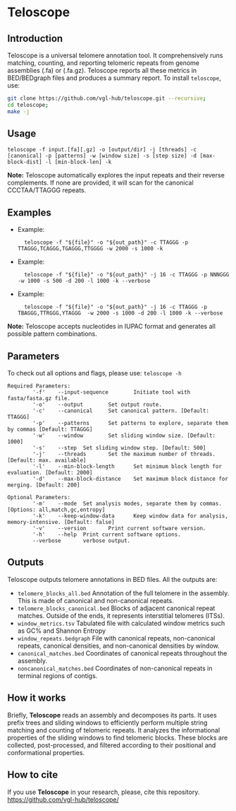 Teloscope
============

Introduction
------------
Teloscope is a universal telomere annotation tool. It comprehensively runs matching, counting, and reporting telomeric repeats from genome assemblies (.fa) or (.fa.gz). Teloscope reports all these metrics in BED/BEDgraph files and produces a summary report. To install `teloscope`, use: 
```sh
git clone https://github.com/vgl-hub/teloscope.git --recursive;
cd teloscope; 
make -j
```

Usage
------------
    teloscope -f input.[fa][.gz] -o [output/dir] -j [threads] -c [canonical] -p [patterns] -w [window size] -s [step size] -d [max-block-dist] -l [min-block-len] -k

**Note:** Teloscope automatically explores the input repeats and their reverse complements. If none are provided, it will scan for the canonical CCCTAA/TTAGGG repeats. 

Examples
------------
* Example:

        teloscope -f "${file}" -o "${out_path}" -c TTAGGG -p TTAGGG,TCAGGG,TGAGGG,TTGGGG -w 2000 -s 1000 -k

* Example:

        teloscope -f "${file}" -o "${out_path}" -j 16 -c TTAGGG -p NNNGGG -w 1000 -s 500 -d 200 -l 1000 -k --verbose

* Example:

        teloscope -f "${file}" -o "${out_path}" -j 16 -c TTAGGG -p TBAGGG,TTRGGG,YTAGGG  -w 2000 -s 1000 -d 200 -l 1000 -k --verbose
  
**Note:** Teloscope accepts nucleotides in IUPAC format and generates all possible pattern combinations. 

Parameters 
------------

To check out all options and flags, please use:
`teloscope -h` 

```
Required Parameters:
        '-f'    --input-sequence        Initiate tool with fasta/fasta.gz file.
        '-o'    --output        Set output route.
        '-c'    --canonical     Set canonical pattern. [Default: TTAGGG]
        '-p'    --patterns      Set patterns to explore, separate them by commas [Default: TTAGGG]
        '-w'    --window        Set sliding window size. [Default: 1000]
        '-s'    --step  Set sliding window step. [Default: 500]
        '-j'    --threads       Set the maximum number of threads. [Default: max. available]
        '-l'    --min-block-length      Set minimum block length for evaluation. [Default: 2000]
        '-d'    --max-block-distance    Set maximum block distance for merging. [Default: 200]

Optional Parameters:
        '-m'    --mode  Set analysis modes, separate them by commas. [Options: all,match,gc,entropy]
        '-k'    --keep-window-data      Keep window data for analysis, memory-intensive. [Default: false]
        '-v'    --version       Print current software version.
        '-h'    --help  Print current software options.
        --verbose       verbose output.
```

Outputs
------------
Teloscope outputs telomere annotations in BED files. All the outputs are: 
* `telomere_blocks_all.bed` Annotation of the full telomere in the assembly. This is made of canonical and non-canonical repeats. 
* `telomere_blocks_canonical.bed` Blocks of adjacent canonical repeat matches. Outside of the ends, it represents interstitial telomeres (ITSs).
* `window_metrics.tsv` Tabulated file with calculated window metrics such as GC% and Shannon Entropy
* `window_repeats.bedgraph` File with canonical repeats, non-canonical repeats, canonical densities, and non-canonical densities by window. 
* `canonical_matches.bed` Coordinates of canonical repeats throughout the assembly. 
* `noncanonical_matches.bed` Coordinates of non-canonical repeats in terminal regions of contigs. 

How it works
------------
Briefly, **Teloscope** reads an assembly and decomposes its parts. It uses prefix trees and sliding windows to efficiently perform multiple string matching and counting of telomeric repeats. It analyzes the informational properties of the sliding windows to find telomeric blocks. These blocks are collected, post-processed, and filtered according to their positional and conformational properties. 

How to cite
------------
If you use **Teloscope** in your research, please, cite this repository. 
https://github.com/vgl-hub/teloscope/
